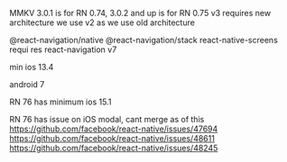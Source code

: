 MMKV 3.0.1 is for RN 0.74,
3.0.2 and up is for RN 0.75
v3 requires new architecture
we use v2 as we use old architecture

@react-navigation/native
@react-navigation/stack
react-native-screens requi
res react-navigation v7


min ios 13.4

android 7

RN 76 has minimum ios 15.1

RN 76 has issue on iOS modal, cant merge as of this
https://github.com/facebook/react-native/issues/47694
https://github.com/facebook/react-native/issues/48611
https://github.com/facebook/react-native/issues/48245